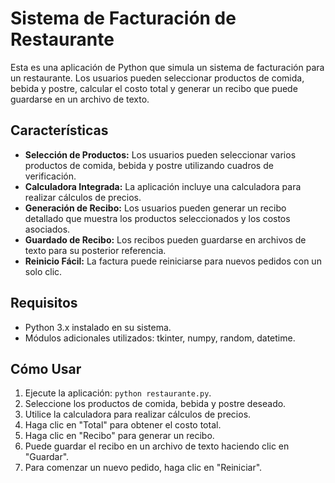 # Sistema de Facturación de Restaurante

Esta es una aplicación de Python que simula un sistema de facturación para un restaurante. Los usuarios pueden seleccionar productos de comida, bebida y postre, calcular el costo total y generar un recibo que puede guardarse en un archivo de texto.

## Características

- **Selección de Productos:** Los usuarios pueden seleccionar varios productos de comida, bebida y postre utilizando cuadros de verificación.
- **Calculadora Integrada:** La aplicación incluye una calculadora para realizar cálculos de precios.
- **Generación de Recibo:** Los usuarios pueden generar un recibo detallado que muestra los productos seleccionados y los costos asociados.
- **Guardado de Recibo:** Los recibos pueden guardarse en archivos de texto para su posterior referencia.
- **Reinicio Fácil:** La factura puede reiniciarse para nuevos pedidos con un solo clic.

## Requisitos

- Python 3.x instalado en su sistema.
- Módulos adicionales utilizados: tkinter, numpy, random, datetime.

## Cómo Usar

1. Ejecute la aplicación: `python restaurante.py`.
2. Seleccione los productos de comida, bebida y postre deseado.
3. Utilice la calculadora para realizar cálculos de precios.
4. Haga clic en "Total" para obtener el costo total.
5. Haga clic en "Recibo" para generar un recibo.
6. Puede guardar el recibo en un archivo de texto haciendo clic en "Guardar".
7. Para comenzar un nuevo pedido, haga clic en "Reiniciar".
